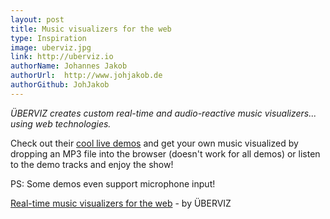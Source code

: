 ```yaml
---
layout: post
title: Music visualizers for the web
type: Inspiration
image: uberviz.jpg
link: http://uberviz.io
authorName: Johannes Jakob
authorUrl:  http://www.johjakob.de
authorGithub: JohJakob
---
```


_ÜBERVIZ creates custom real-time and audio-reactive music visualizers... using web technologies._

Check out their [cool live demos](http://uberviz.io) and get your own music visualized by dropping an MP3 file into the browser (doesn't work for all demos) or listen to the demo tracks and enjoy the show!

PS: Some demos even support microphone input!

[Real-time music visualizers for the web](http://uberviz.io) - by ÜBERVIZ
